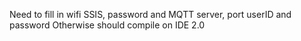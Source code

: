 Need to fill in wifi SSIS, password and MQTT server, port userID and password
Otherwise should compile on IDE 2.0
